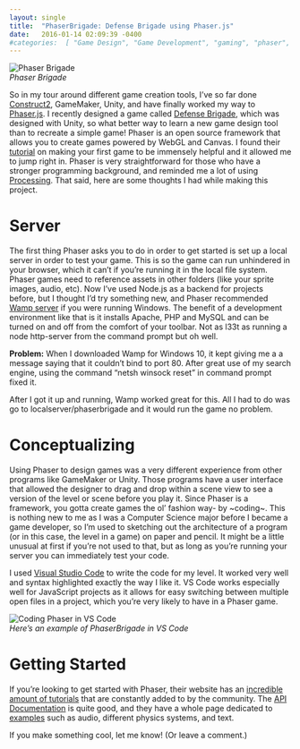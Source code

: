 ```yaml
---
layout: single
title:  "PhaserBrigade: Defense Brigade using Phaser.js"
date:   2016-01-14 02:09:39 -0400 
#categories:  [ "Game Design", "Game Development", "gaming", "phaser", "phaser.js", "programming" ]
---
```


![Phaser Brigade]({{site.url}}/assets/images/phaser_brigade/Screenshot-2.png)
<em style="display: block;">Phaser Brigade</em>

So in my tour around different game creation tools, I’ve so far done [Construct2](https://channel9.msdn.com/Blogs/raw-tech/Intro-To-Construct2-Course), GameMaker, Unity, and have finally worked my way to [Phaser.js](https://phaser.io/tutorials/getting-started). I recently designed a game called [Defense Brigade](https://adinashanholtz.com/2015/11/24/defense-brigade-game-design-with-unity3d/), which was designed with Unity, so what better way to learn a new game design tool than to recreate a simple game! Phaser is an open source framework that allows you to create games powered by WebGL and Canvas. I found their [tutorial](https://phaser.io/tutorials/making-your-first-phaser-game) on making your first game to be immensely helpful and it allowed me to jump right in. Phaser is very straightforward for those who have a stronger programming background, and reminded me a lot of using [Processing](https://processing.org/). That said, here are some thoughts I had while making this project.
 
# Server
The first thing Phaser asks you to do in order to get started is set up a local server in order to test your game. This is so the game can run unhindered in your browser, which it can’t if you’re running it in the local file system. Phaser games need to reference assets in other folders (like your sprite images, audio, etc). Now I’ve used Node.js as a backend for projects before, but I thought I’d try something new, and Phaser recommended  [Wamp server](https://www.wampserver.com/en/) if you were running Windows. The benefit of a development environment like that is it installs Apache, PHP and MySQL and can be turned on and off from the comfort of your toolbar. Not as l33t as running a node http-server from the command prompt but oh well.

**Problem:** When I downloaded Wamp for Windows 10, it kept giving me a a message saying that it couldn’t bind to port 80. After great use of my search engine, using the command “netsh winsock reset” in command prompt fixed it.

After I got it up and running, Wamp worked great for this. All I had to do was go to localserver/phaserbrigade and it would run the game no problem.

# Conceptualizing
Using Phaser to design games was a very different experience from other programs like GameMaker or Unity. Those programs have a user interface that allowed the designer to drag and drop within a scene view to see a version of the level or scene before you play it. Since Phaser is a framework, you gotta create games the ol’ fashion way- by ~coding~. This is nothing new to me as I was a Computer Science major before I became a game developer, so I’m used to sketching out the architecture of a program (or in this case, the level in a game) on paper and pencil. It might be a little unusual at first if you’re not used to that, but as long as you’re running your server you can immediately test your code.

I used [Visual Studio Code](https://code.visualstudio.com/) to write the code for my level. It worked very well and syntax highlighted exactly the way I like it. VS Code works especially well for JavaScript projects as it allows for easy switching between multiple open files in a project, which you’re very likely to have in a Phaser game.

![Coding Phaser in VS Code]({{site.url}}/assets/images/phaser_brigade/Screenshot-3.png)
<em style="display: block;">Here’s an example of PhaserBrigade in VS Code</em>

# Getting Started
If you’re looking to get started with Phaser, their website has an [incredible amount of tutorials](https://phaser.io/learn/official-tutorials) that are constantly added to by the community. The [API Documentation](https://phaser.io/docs/2.4.4/index) is quite good, and they have a whole page dedicated to [examples](https://phaser.io/examples) such as audio, different physics systems, and text.

If you make something cool, let me know! (Or leave a comment.)


